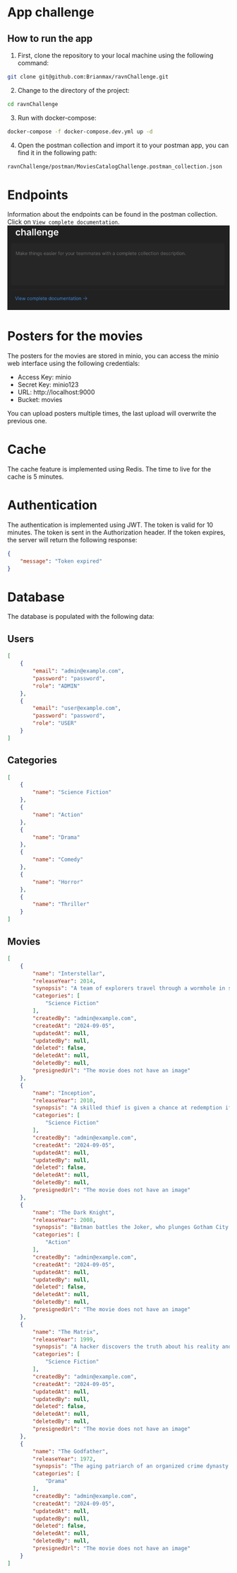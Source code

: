 # App challenge

## How to run the app

1. First, clone the repository to your local machine using the following command:

```bash
git clone git@github.com:Brianmax/ravnChallenge.git
```

2. Change to the directory of the project:

```bash
cd ravnChallenge
```

3. Run with docker-compose:

```bash
docker-compose -f docker-compose.dev.yml up -d
```
4. Open the postman collection and import it to your postman app, you can find it in the following path:

```bash
ravnChallenge/postman/MoviesCatalogChallenge.postman_collection.json
```

# Endpoints

Information about the endpoints can be found in the postman collection. Click on `View complete documentation`.
![img.png](img.png)

# Posters for the movies

The posters for the movies are stored in minio, you can access the minio web interface using the following credentials:

- Access Key: minio
- Secret Key: minio123
- URL: http://localhost:9000
- Bucket: movies

You can upload posters multiple times, the last upload will overwrite the previous one.

# Cache

The cache feature is implemented using Redis. The time to live for the cache is 5 minutes.

# Authentication

The authentication is implemented using JWT. The token is valid for 10 minutes. The token is sent in the Authorization header.
If the token expires, the server will return the following response:
    
```json
{
    "message": "Token expired"
}
```

# Database

The database is populated with the following data:

## Users
```json
[
    {
        "email": "admin@example.com",
        "password": "password",
        "role": "ADMIN"
    },
    {
        "email": "user@example.com",
        "password": "password",
        "role": "USER"
    }
]
```
## Categories
```json
[
    {
        "name": "Science Fiction"
    },
    {
        "name": "Action"
    },
    {
        "name": "Drama"
    },
    {
        "name": "Comedy"
    },
    {
        "name": "Horror"
    },
    {
        "name": "Thriller"
    }
]
```


## Movies
```json
[
    {
        "name": "Interstellar",
        "releaseYear": 2014,
        "synopsis": "A team of explorers travel through a wormhole in space in an attempt to ensure humanity's survival.",
        "categories": [
            "Science Fiction"
        ],
        "createdBy": "admin@example.com",
        "createdAt": "2024-09-05",
        "updatedAt": null,
        "updatedBy": null,
        "deleted": false,
        "deletedAt": null,
        "deletedBy": null,
        "presignedUrl": "The movie does not have an image"
    },
    {
        "name": "Inception",
        "releaseYear": 2010,
        "synopsis": "A skilled thief is given a chance at redemption if he can successfully perform inception.",
        "categories": [
            "Science Fiction"
        ],
        "createdBy": "admin@example.com",
        "createdAt": "2024-09-05",
        "updatedAt": null,
        "updatedBy": null,
        "deleted": false,
        "deletedAt": null,
        "deletedBy": null,
        "presignedUrl": "The movie does not have an image"
    },
    {
        "name": "The Dark Knight",
        "releaseYear": 2008,
        "synopsis": "Batman battles the Joker, who plunges Gotham City into anarchy.",
        "categories": [
            "Action"
        ],
        "createdBy": "admin@example.com",
        "createdAt": "2024-09-05",
        "updatedAt": null,
        "updatedBy": null,
        "deleted": false,
        "deletedAt": null,
        "deletedBy": null,
        "presignedUrl": "The movie does not have an image"
    },
    {
        "name": "The Matrix",
        "releaseYear": 1999,
        "synopsis": "A hacker discovers the truth about his reality and his role in the war against its controllers.",
        "categories": [
            "Science Fiction"
        ],
        "createdBy": "admin@example.com",
        "createdAt": "2024-09-05",
        "updatedAt": null,
        "updatedBy": null,
        "deleted": false,
        "deletedAt": null,
        "deletedBy": null,
        "presignedUrl": "The movie does not have an image"
    },
    {
        "name": "The Godfather",
        "releaseYear": 1972,
        "synopsis": "The aging patriarch of an organized crime dynasty transfers control of his empire to his reluctant son.",
        "categories": [
            "Drama"
        ],
        "createdBy": "admin@example.com",
        "createdAt": "2024-09-05",
        "updatedAt": null,
        "updatedBy": null,
        "deleted": false,
        "deletedAt": null,
        "deletedBy": null,
        "presignedUrl": "The movie does not have an image"
    }
]
```
